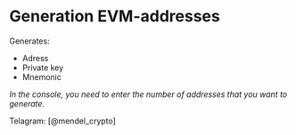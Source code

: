 # Generation EVM-addresses

Generates: 
- Adress
- Private key
- Mnemonic

*In the console, you need to enter the number of addresses that you want to generate.*




Telagram: [@mendel_crypto] 


  
